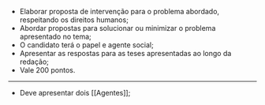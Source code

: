 - Elaborar proposta de intervenção para o problema abordado, respeitando os direitos humanos;
- Abordar propostas para solucionar ou minimizar o problema apresentado no tema;
- O candidato terá o papel e agente social;
- Apresentar as respostas para as teses apresentadas ao longo da redação;
- Vale 200 pontos.

---

- Deve apresentar dois [[Agentes]];